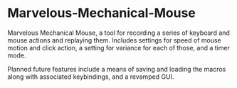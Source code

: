 # Marvelous-Mechanical-Mouse
Marvelous Mechanical Mouse, a tool for recording a series of keyboard and mouse actions and replaying them. Includes settings for speed of mouse motion and click action, a setting for variance for each of those, and a timer mode.

Planned future features include a means of saving and loading the macros along with associated keybindings, and a revamped GUI.